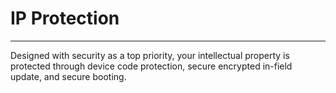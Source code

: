 # IP Protection
---
Designed with security as a top priority, your intellectual property is protected through device code protection, secure encrypted in-field update, and secure booting.